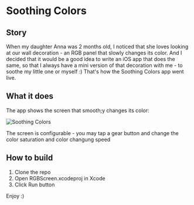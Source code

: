 # Soothing Colors
## Story
When my daughter Anna was 2 months old, I noticed that she loves looking at our wall decoration - an RGB panel that slowly changes its color. 
And I decided that it would be a good idea to write an iOS app that does the same, so that I always have a mini version of that decoration with me - to soothe my little one or myself :)
That's how the Soothing Colors app went live.
## What it does
The app shows the screen that smooth;y changes its color:

![Soothing Colors](Doc/SoothingColors.gif)

The screen is configurable - you may tap a gear button and change the color saturation and color changung speed
## How to build
1. Clone the repo
2. Open RGBScreen.xcodeproj in Xcode
3. Click Run button

Enjoy :)
